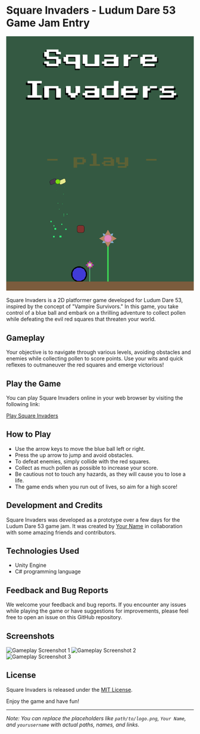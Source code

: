 # Square Invaders - Ludum Dare 53 Game Jam Entry

![Square Invaders Logo](https://github.com/noweber/ludum-dare-53/blob/b68ce962e1bedca90e6fc13b00095c386bca77a3/2023-07-27%2015_57_37-Unity%20WebGL%20Player%20_%20LudamDare53.png)

Square Invaders is a 2D platformer game developed for Ludum Dare 53, inspired by the concept of "Vampire Survivors." In this game, you take control of a blue ball and embark on a thrilling adventure to collect pollen while defeating the evil red squares that threaten your world.

## Gameplay

Your objective is to navigate through various levels, avoiding obstacles and enemies while collecting pollen to score points. Use your wits and quick reflexes to outmaneuver the red squares and emerge victorious!

## Play the Game

You can play Square Invaders online in your web browser by visiting the following link:

[Play Square Invaders](https://noweber.github.io/ludum-dare-53/)

## How to Play

- Use the arrow keys to move the blue ball left or right.
- Press the up arrow to jump and avoid obstacles.
- To defeat enemies, simply collide with the red squares.
- Collect as much pollen as possible to increase your score.
- Be cautious not to touch any hazards, as they will cause you to lose a life.
- The game ends when you run out of lives, so aim for a high score!

## Development and Credits

Square Invaders was developed as a prototype over a few days for the Ludum Dare 53 game jam. It was created by [Your Name](https://github.com/noweber) in collaboration with some amazing friends and contributors.

## Technologies Used

- Unity Engine
- C# programming language

## Feedback and Bug Reports

We welcome your feedback and bug reports. If you encounter any issues while playing the game or have suggestions for improvements, please feel free to open an issue on this GitHub repository.

## Screenshots

![Gameplay Screenshot 1]([path/to/screenshot1.png](https://github.com/noweber/ludum-dare-53/blob/97ef6a0d19aa0f9a80853fc033058574513ac69e/Screenshot%202023-07-27%20155824.png))
![Gameplay Screenshot 2](path/to/screenshot2.png)
![Gameplay Screenshot 3](path/to/screenshot3.png)

## License

Square Invaders is released under the [MIT License](LICENSE).

Enjoy the game and have fun!

---
*Note: You can replace the placeholders like `path/to/logo.png`, `Your Name`, and `yourusername` with actual paths, names, and links.*

